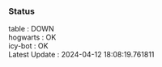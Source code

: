 ### Status


table : DOWN  
hogwarts : OK  
icy-bot : OK  
Latest Update : 2024-04-12 18:08:19.761811
